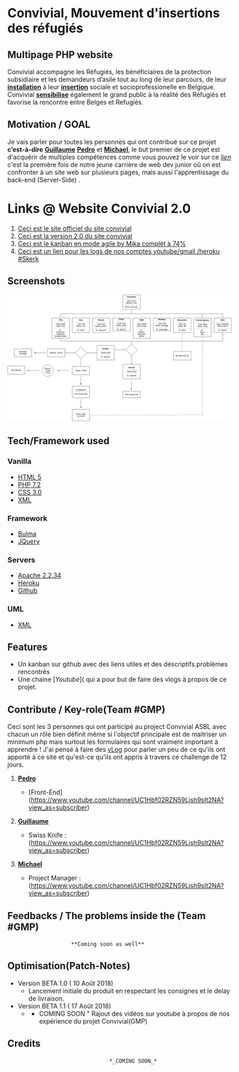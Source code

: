 
# Convivial, Mouvement d'insertions des réfugiés
## Multipage PHP website

Convivial accompagne les Réfugiés, les bénéficiaires de la protection subsidiaire et les demandeurs d’asile tout au long de leur parcours, de leur [**installation**](https://www.convivial.be/category/sinstaller/) à leur [**insertion**](https://www.convivial.be/category/sinserer/) sociale et socioprofessionelle en Belgique. Convivial [**sensibilise**](https://www.convivial.be/category/sensibiliser/) également le grand public à la réalité des Réfugiés et favorise la rencontre entre Belges et Refugiés.

## Motivation / GOAL

Je vais parler pour toutes les personnes qui ont contribué sur ce projet **c’est-à-dire** [**Guillaume**](https://github.com/Guillaume-Kreit)  [**Pedro**](https://github.com/pedroseromenho) et [**Michael**](https://github.com/mickeymike33), le but premier de ce projet est d'acquérir de multiples compétences  comme vous pouvez le voir sur ce [*lien*](https://github.com/becodeorg/Johnson2/tree/master/projets/multipage-website-in-php) c'est la première fois de notre jeune carrière de web dev junior oû on est confronter à un site web sur plusieurs pages, mais aussi l'apprentissage du back-end (Server-Side) .


# Links @ Website Convivial 2.0
1. [Ceci est le site officiel du site convivial](https://www.convivial.be/)
2. [Ceci est la version 2.0 du site convivial](http://convivial-asbl.herokuapp.com/index.php "http://convivial-asbl.herokuapp.com/index.php")
3. [Ceci est le kanban en mode agile by Mika complét à 74%](https://github.com/mickeymike33/Conviviale-ASBL/projects/1)
4. [Ceci est un lien pour les logs de nos comptes youtube/gmail /heroku #Skerk](https://we.tl/T7zJLmIFOa)


## Screenshots

![uml](forms/forms.png)




## Tech/Framework used

### Vanilla

- [HTML 5](https://developer.mozilla.org/en-US/docs/Web/Guide/HTML/HTML5)
- [PHP 7.2](http://php.net/releases/7_2_0.php)
- [CSS 3.0](https://developer.mozilla.org/en-US/docs/Web/CSS/CSS3)
- [XML](https://www.w3.org/XML/)

### Framework

- [Bulma](https://bulma.io/)
- [JQuery](https://github.com/jquery/jquery)

### Servers

- [Apache 2.2.34](https://httpd.apache.org/)
- [Heroku](https://www.heroku.com/)
- [Github](https://github.com)

### UML

- [XML](https://www.w3.org/XML/)



## Features

- Un kanban sur github avec des liens utiles et des déscriptifs.problèmes rencontrés
- Une chaine [*Youtube*]( qui a pour but de faire des vlogs à propos de ce projet.



## Contribute / Key-role(Team #GMP)

Ceci sont les 3 personnes qui ont participé au project Convivial ASBL avec chacun un rôle bien définit même si l'objectif principale est de maitriser un minimum php mais surtout les formulaires qui sont vraiment important à apprendre ! J'ai pensé à faire des [vLog](https://www.youtube.com/channel/UC1Hbf02RZN59Ljsh9sIt2NA?view_as=subscriber) pour parler un peu de ce qu'ils ont apporté à ce site et qu'est-ce qu'ils ont appris à travers ce challenge de 12 jours.

1.  [**Pedro**](https://github.com/pedroseromenho)
	- [Front-End] (https://www.youtube.com/channel/UC1Hbf02RZN59Ljsh9sIt2NA?view_as=subscriber)

2. [**Guillaume**](https://github.com/Guillaume-Kreit)
	- Swiss Knife :(https://www.youtube.com/channel/UC1Hbf02RZN59Ljsh9sIt2NA?view_as=subscriber)
3.  [**Michael**](https://github.com/mickeymike33)
	- Project Manager :(https://www.youtube.com/channel/UC1Hbf02RZN59Ljsh9sIt2NA?view_as=subscriber)


## Feedbacks / The problems inside the (Team #GMP)

						**Coming soon as well**

## Optimisation(Patch-Notes)

- Version BETA 1.0 ( 10 Août 2018)
	- Lancement initiale du produit en respectant les consignes et le delay de livraison.
- Version BETA 1.1 ( 17 Août 2018)
	- - COMING SOON " Rajout des vidéos sur youtube à propos de nos expérience du projet Convivial(GMP)

## Credits

									*_COMING SOON_*

